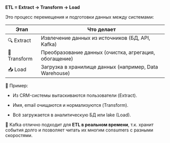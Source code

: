 **ETL = Extract → Transform → Load**

Это процесс перемещения и подготовки данных между системами:

|Этап|Что делает|
|---|---|
|🔍 Extract|Извлечение данных из источников (БД, API, Kafka)|
|🔄 Transform|Преобразование данных (очистка, агрегация, обогащение)|
|📥 Load|Загрузка в хранилище данных (например, Data Warehouse)|

📌 Пример:

- Из CRM-системы вытаскиваются пользователи (Extract).

- Имя, email очищаются и нормализуются (Transform).

- Всё загружается в аналитическую БД или lake (Load).


🧠 Kafka отлично подходит для **ETL в реальном времени**, т.к. хранит события долго и позволяет читать их многим consumers с разными скоростями.